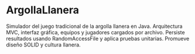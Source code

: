 # ArgollaLlanera
Simulador del juego tradicional de la argolla llanera en Java. Arquitectura MVC, interfaz gráfica, equipos y jugadores cargados por archivo. Persiste resultados usando RandomAccessFile y aplica pruebas unitarias. Promueve diseño SOLID y cultura llanera.
